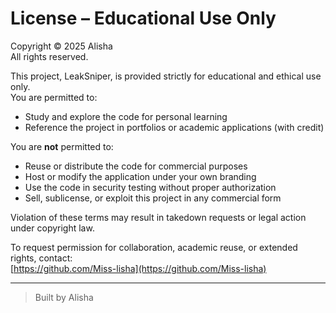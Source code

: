 # License – Educational Use Only

Copyright © 2025 Alisha  
All rights reserved.

This project, LeakSniper, is provided strictly for educational and ethical use only.  
You are permitted to:

- Study and explore the code for personal learning
- Reference the project in portfolios or academic applications (with credit)

You are **not** permitted to:

- Reuse or distribute the code for commercial purposes
- Host or modify the application under your own branding
- Use the code in security testing without proper authorization
- Sell, sublicense, or exploit this project in any commercial form

Violation of these terms may result in takedown requests or legal action under copyright law.

To request permission for collaboration, academic reuse, or extended rights, contact:  
[https://github.com/Miss-lisha](https://github.com/Miss-lisha)

---

> Built by Alisha
